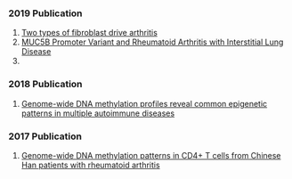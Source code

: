 ### 2019 Publication

1. [Two types of fibroblast drive arthritis](./2019/d41586-019-01594-9.pdf)
2. [MUC5B Promoter Variant and Rheumatoid Arthritis with Interstitial Lung Disease](./2019/nejmoa18015622019.pdf)
3.  

### 2018 Publication
1. [Genome-wide DNA methylation profiles reveal common epigenetic patterns in multiple autoimmune diseases](https://www.frontiersin.org/articles/10.3389/fgene.2019.00223/full)

### 2017 Publication
1. [Genome-wide DNA methylation patterns in CD4+ T cells from Chinese Han patients with rheumatoid arthritis](./2017/Shicheng_Guo_Rheumatology_2017.pdf)
